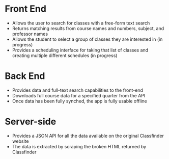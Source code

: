 # Front End

- Allows the user to search for classes with a free-form text search
- Returns matching results from course names and numbers, subject, and
  professor names
- Allows the student to select a group of classes they are interested
  in (in progress)
- Provides a scheduling interface for taking that list of classes and
  creating multiple different schedules (in progress)

# Back End

- Provides data and full-text search capabilities to the front-end
- Downloads full course data for a specified quarter from the API
- Once data has been fully synched, the app is fully usable offline

# Server-side

- Provides a JSON API for all the data available on the original
  Classfinder website
- The data is extracted by scraping the broken HTML returned by
  Classfinder
